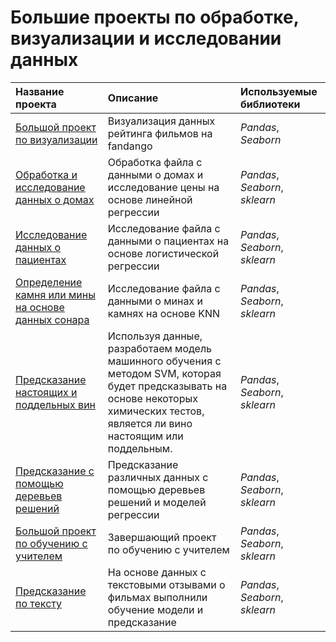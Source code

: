 # Большие проекты по обработке, визуализации и исследовании данных 

| Название проекта | Описание | Используемые библиотеки |
| :---------------------- | :---------------------- | :---------------------- |
| [Большой проект по визуализации](https://github.com/Nikita-Kos/Capstone-Project/tree/main/0.%20Project) | Визуализация данных рейтинга фильмов на fandango| *Pandas*, *Seaborn*|
| [Обработка и исследование данных о домах](https://github.com/Nikita-Kos/Capstone-Project/tree/main/1.%20Project) | Обработка файла с данными о домах и исследование цены на основе линейной регрессии| *Pandas*, *Seaborn*, *sklearn*| 
| [Исследование данных о пациентах](https://github.com/Nikita-Kos/Capstone-Project/tree/main/2.%20Project) | Исследование файла с данными о пациентах на основе логистической регрессии| *Pandas*, *Seaborn*, *sklearn*| 
| [Определение камня или мины на основе данных сонара](https://github.com/Nikita-Kos/Capstone-Project/tree/main/3.%20Project) | Исследование файла с данными о минах и камнях на основе KNN| *Pandas*, *Seaborn*, *sklearn*| 
| [Предсказание настоящих и поддельных вин](https://github.com/Nikita-Kos/Capstone-Project/tree/main/4.%20Project) | Используя данные, разработаем модель машинного обучения с методом SVM, которая будет предсказывать на основе некоторых химических тестов, является ли вино настоящим или поддельным.| *Pandas*, *Seaborn*, *sklearn*| 
| [Предсказание с помощью деревьев решений](https://github.com/Nikita-Kos/Capstone-Project/tree/main/5.%20Project) | Предсказание различных данных с помощью деревьев решений и моделей регрессии| *Pandas*, *Seaborn*, *sklearn*| 
| [Большой проект по обучению с учителем](https://github.com/Nikita-Kos/Capstone-Project/tree/main/6.%20Project) | Завершающий проект по обучению с учителем| *Pandas*, *Seaborn*, *sklearn*| 
| [Предсказание по тексту](https://github.com/Nikita-Kos/Capstone-Project/tree/main/7.%20Project) | На основе данных с текстовыми отзывами о фильмах выполнили обучение модели и предсказание| *Pandas*, *Seaborn*, *sklearn*| 
